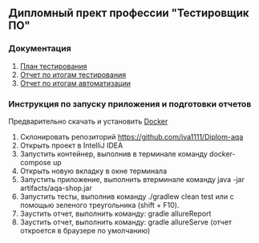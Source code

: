 ## Дипломный прект профессии "Тестировщик ПО"


### Документация
1. [План тестирования](https://github.com/iva1111/Diplom-aqa/blob/main/Plan.md)
2. [Отчет по итогам тестирования](https://github.com/iva1111/Diplom-aqa/blob/main/Report.md)
3. [Отчет по итогам автоматизации](https://github.com/iva1111/Diplom-aqa/blob/main/Summary.md)

### Инструкция по запуску приложения и подготовки отчетов
Предварительно скачать и установить [Docker](https://www.docker.com)

1. Cклонировать репозиторий https://github.com/iva1111/Diplom-aqa 
2. Открыть проект в IntelliJ IDEA
3. Запустить контейнер, выполнив в терминале команду docker-compose up
4. Открыть новую вкладку в окне терминала
5. Запустить приложение, выполнить втерминале команду java -jar artifacts/aqa-shop.jar
6. Запустить тесты, выполнив команду ./gradlew clean test или с помощью зеленого треугольника (shift + F10).
7. Заустить отчет, выполнить команду: gradle allureReport 
8. Заустить отчет, выполнить команду: gradle allureServe (отчет откроется в браузере по умолчанию)
